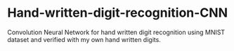 # Hand-written-digit-recognition-CNN
Convolution Neural Network for hand written digit recognition using MNIST dataset and verified with my own hand written digits.
